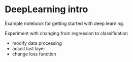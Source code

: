 # DeepLearning intro

Example notebook for getting started with deep learning. 

Experiment with changing from regression to classification
- modify data processing
- adjust last layer
- change loss function
